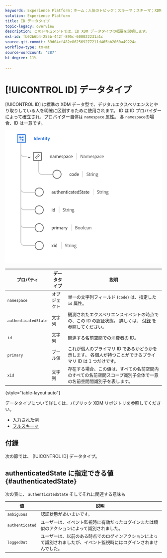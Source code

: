 ```yaml
---
keywords: Experience Platform；ホーム；人気のトピック；スキーマ；スキーマ；XDM；フィールド；スキーマ；スキーマ；ID；データ型；データ型；
solution: Experience Platform
title: ID データタイプ
topic-legacy: overview
description: このドキュメントでは、ID XDM データタイプの概要を説明します。
exl-id: fb02b6b4-255b-442f-895c-600022231a1c
source-git-commit: 39d04cf482e862569277211d465bb2060a49224a
workflow-type: tm+mt
source-wordcount: '287'
ht-degree: 11%

---
```


# [!UICONTROL ID] データタイプ

[!UICONTROL ID] は標準の XDM データ型で、デジタルエクスペリエンスとやり取りしている人を明確に区別するために使用されます。 ID は ID プロバイダーによって確立され、プロバイダー自体は `namespace` 属性。 各 `namespace`の場合、ID は一意です。

<img src="../images/data-types/identity.png" width="550" /><br />

| プロパティ | データタイプ | 説明 |
| --- | --- | --- |
| `namespace` | オブジェクト | 単一の文字列フィールド (`code`) は、指定した `id` 属性。 |
| `authenticatedState` | 文字列 | 観測されたエクスペリエンスイベントの時点での、この ID の認証状態。 詳しくは、 [付録](#authenticatedState) を参照してください。 |
| `id` | 文字列 | 関連する名前空間での消費者の ID。 |
| `primary` | ブール値 | これが個人のプライマリ ID であるかどうかを示します。 各個人が持つことができるプライマリ ID は 1 つだけです。 |
| `xid` | 文字列 | 存在する場合、この値は、すべての名前空間内のすべての名前空間スコープ識別子全体で一意の名前空間間識別子を表します。 |

{style=&quot;table-layout:auto&quot;}

データタイプについて詳しくは、パブリック XDM リポジトリを参照してください。

* [入力された例](https://github.com/adobe/xdm/blob/master/components/datatypes/identity.example.1.json)
* [フルスキーマ](https://github.com/adobe/xdm/blob/master/components/datatypes/identity.schema.json)

## 付録

次の節では、 [!UICONTROL ID] データタイプ。

## authenticatedState に指定できる値 {#authenticatedState}

次の表に、 `authenticatedState` そしてそれに関連する意味も

| 値 | 説明 |
| --- | --- |
| `ambiguous` | 認証状態があいまいです。 |
| `authenticated` | ユーザーは、イベント監視時に有効だったログインまたは類似のアクションによって識別されました。 |
| `loggedOut` | ユーザーは、以前のある時点でのログインアクションによって識別されましたが、イベント監視時にはログインされませんでした。 |
